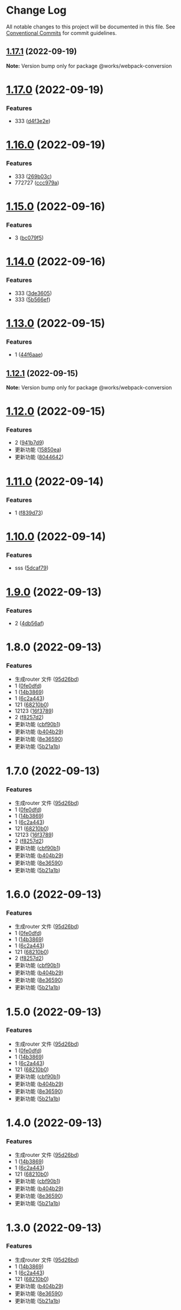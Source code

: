 # Change Log

All notable changes to this project will be documented in this file.
See [Conventional Commits](https://conventionalcommits.org) for commit guidelines.

## [1.17.1](https://8.141.175.228/liushuhao/framework/compare/@works/webpack-conversion@1.17.0...@works/webpack-conversion@1.17.1) (2022-09-19)

**Note:** Version bump only for package @works/webpack-conversion





# [1.17.0](https://8.141.175.228/liushuhao/framework/compare/@works/webpack-conversion@1.16.0...@works/webpack-conversion@1.17.0) (2022-09-19)


### Features

* 333 ([d4f3e2e](https://8.141.175.228/liushuhao/framework/commits/d4f3e2e44ee6f63efd37b6f86860b95a4871d57d))





# [1.16.0](https://8.141.175.228/liushuhao/framework/compare/@works/webpack-conversion@1.15.0...@works/webpack-conversion@1.16.0) (2022-09-19)


### Features

* 333 ([269b03c](https://8.141.175.228/liushuhao/framework/commits/269b03c8e27a93db6d4488166d901f6f61b52f3a))
* 772727 ([ccc979a](https://8.141.175.228/liushuhao/framework/commits/ccc979a80cc81367d853e5616eeebb290fe85445))





# [1.15.0](https://8.141.175.228/liushuhao/framework/compare/@works/webpack-conversion@1.14.0...@works/webpack-conversion@1.15.0) (2022-09-16)


### Features

* 3 ([bc079f5](https://8.141.175.228/liushuhao/framework/commits/bc079f55bdb6c7351e922d955a7e6f0210d7d4d7))





# [1.14.0](https://8.141.175.228/liushuhao/framework/compare/@works/webpack-conversion@1.13.0...@works/webpack-conversion@1.14.0) (2022-09-16)


### Features

* 333 ([3de3605](https://8.141.175.228/liushuhao/framework/commits/3de36054e576ad560e58db3a37afdd1457d7284e))
* 333 ([5b566ef](https://8.141.175.228/liushuhao/framework/commits/5b566ef0ebb4e330b84cee472844e19b4654acd2))





# [1.13.0](https://8.141.175.228/liushuhao/framework/compare/@works/webpack-conversion@1.12.1...@works/webpack-conversion@1.13.0) (2022-09-15)


### Features

* 1 ([44f6aae](https://8.141.175.228/liushuhao/framework/commits/44f6aae734e2d7cf838b8adc1f0fcb8406b19808))





## [1.12.1](https://8.141.175.228/liushuhao/framework/compare/@works/webpack-conversion@1.12.0...@works/webpack-conversion@1.12.1) (2022-09-15)

**Note:** Version bump only for package @works/webpack-conversion





# [1.12.0](https://8.141.175.228/liushuhao/framework/compare/@works/webpack-conversion@1.11.0...@works/webpack-conversion@1.12.0) (2022-09-15)


### Features

* 2 ([941b7d9](https://8.141.175.228/liushuhao/framework/commits/941b7d9fef6a7979033a5e687d7d1ce07614fdba))
* 更新功能 ([15850ea](https://8.141.175.228/liushuhao/framework/commits/15850eadb76a07236fb721253e1d0f87fdca2e77))
* 更新功能 ([8044642](https://8.141.175.228/liushuhao/framework/commits/80446429aa0d4b6afa78fed285e6101a7c8ee603))





# [1.11.0](https://8.141.175.228/liushuhao/framework/compare/@works/webpack-conversion@1.10.0...@works/webpack-conversion@1.11.0) (2022-09-14)


### Features

* 1 ([f839d73](https://8.141.175.228/liushuhao/framework/commits/f839d73a1db01bcde0eb4d3c4d84a214f7786b2a))





# [1.10.0](https://8.141.175.228/liushuhao/framework/compare/@works/webpack-conversion@1.9.0...@works/webpack-conversion@1.10.0) (2022-09-14)


### Features

* sss ([5dcaf79](https://8.141.175.228/liushuhao/framework/commits/5dcaf79ec4ce94bb50b48a2a2f321f04f6ee93d8))





# [1.9.0](https://8.141.175.228/liushuhao/framework/compare/@works/webpack-conversion@1.8.0...@works/webpack-conversion@1.9.0) (2022-09-13)


### Features

* 2 ([4db56af](https://8.141.175.228/liushuhao/framework/commits/4db56af154a7d220971e61ce164442ab5e1ab0e3))





# 1.8.0 (2022-09-13)


### Features

*  生成router 文件 ([95d26bd](https://8.141.175.228/liushuhao/framework/commits/95d26bddcd9b2eb4b020a9d9ec791b048bf55ecf))
* 1 ([0fe0dfd](https://8.141.175.228/liushuhao/framework/commits/0fe0dfdd796413dce5348b86b58cd8200410770a))
* 1 ([14b3869](https://8.141.175.228/liushuhao/framework/commits/14b38699d2f23ec3fcce4b10d2da82635eaa1468))
* 1 ([6c2a443](https://8.141.175.228/liushuhao/framework/commits/6c2a443e0336631851f351aec37525f71e6374d3))
* 121 ([68210b0](https://8.141.175.228/liushuhao/framework/commits/68210b03742ca626bbc4d6ff376cb171105c9900))
* 12123 ([16f3789](https://8.141.175.228/liushuhao/framework/commits/16f3789992b108dcc80f4cafd45cd337c6c2acb7))
* 2 ([f8257d2](https://8.141.175.228/liushuhao/framework/commits/f8257d2aebaa152cef3b2e694dd3d14e6df05f77))
* 更新功能 ([cbf90b1](https://8.141.175.228/liushuhao/framework/commits/cbf90b1925feb86d379ab35f6dd89ad3a9d3cdef))
* 更新功能 ([b404b29](https://8.141.175.228/liushuhao/framework/commits/b404b29ab6162c0576362c4466ccbdf367041359))
* 更新功能 ([8e36590](https://8.141.175.228/liushuhao/framework/commits/8e36590a8f07f44cf2737c21f89ea012ad58a512))
* 更新功能 ([5b21a1b](https://8.141.175.228/liushuhao/framework/commits/5b21a1b5b316a6858be69d84baee881e56229a03))





# 1.7.0 (2022-09-13)


### Features

*  生成router 文件 ([95d26bd](https://8.141.175.228/liushuhao/framework/commits/95d26bddcd9b2eb4b020a9d9ec791b048bf55ecf))
* 1 ([0fe0dfd](https://8.141.175.228/liushuhao/framework/commits/0fe0dfdd796413dce5348b86b58cd8200410770a))
* 1 ([14b3869](https://8.141.175.228/liushuhao/framework/commits/14b38699d2f23ec3fcce4b10d2da82635eaa1468))
* 1 ([6c2a443](https://8.141.175.228/liushuhao/framework/commits/6c2a443e0336631851f351aec37525f71e6374d3))
* 121 ([68210b0](https://8.141.175.228/liushuhao/framework/commits/68210b03742ca626bbc4d6ff376cb171105c9900))
* 12123 ([16f3789](https://8.141.175.228/liushuhao/framework/commits/16f3789992b108dcc80f4cafd45cd337c6c2acb7))
* 2 ([f8257d2](https://8.141.175.228/liushuhao/framework/commits/f8257d2aebaa152cef3b2e694dd3d14e6df05f77))
* 更新功能 ([cbf90b1](https://8.141.175.228/liushuhao/framework/commits/cbf90b1925feb86d379ab35f6dd89ad3a9d3cdef))
* 更新功能 ([b404b29](https://8.141.175.228/liushuhao/framework/commits/b404b29ab6162c0576362c4466ccbdf367041359))
* 更新功能 ([8e36590](https://8.141.175.228/liushuhao/framework/commits/8e36590a8f07f44cf2737c21f89ea012ad58a512))
* 更新功能 ([5b21a1b](https://8.141.175.228/liushuhao/framework/commits/5b21a1b5b316a6858be69d84baee881e56229a03))





# 1.6.0 (2022-09-13)


### Features

*  生成router 文件 ([95d26bd](https://8.141.175.228/liushuhao/framework/commits/95d26bddcd9b2eb4b020a9d9ec791b048bf55ecf))
* 1 ([0fe0dfd](https://8.141.175.228/liushuhao/framework/commits/0fe0dfdd796413dce5348b86b58cd8200410770a))
* 1 ([14b3869](https://8.141.175.228/liushuhao/framework/commits/14b38699d2f23ec3fcce4b10d2da82635eaa1468))
* 1 ([6c2a443](https://8.141.175.228/liushuhao/framework/commits/6c2a443e0336631851f351aec37525f71e6374d3))
* 121 ([68210b0](https://8.141.175.228/liushuhao/framework/commits/68210b03742ca626bbc4d6ff376cb171105c9900))
* 2 ([f8257d2](https://8.141.175.228/liushuhao/framework/commits/f8257d2aebaa152cef3b2e694dd3d14e6df05f77))
* 更新功能 ([cbf90b1](https://8.141.175.228/liushuhao/framework/commits/cbf90b1925feb86d379ab35f6dd89ad3a9d3cdef))
* 更新功能 ([b404b29](https://8.141.175.228/liushuhao/framework/commits/b404b29ab6162c0576362c4466ccbdf367041359))
* 更新功能 ([8e36590](https://8.141.175.228/liushuhao/framework/commits/8e36590a8f07f44cf2737c21f89ea012ad58a512))
* 更新功能 ([5b21a1b](https://8.141.175.228/liushuhao/framework/commits/5b21a1b5b316a6858be69d84baee881e56229a03))





# 1.5.0 (2022-09-13)


### Features

*  生成router 文件 ([95d26bd](https://8.141.175.228/liushuhao/framework/commits/95d26bddcd9b2eb4b020a9d9ec791b048bf55ecf))
* 1 ([0fe0dfd](https://8.141.175.228/liushuhao/framework/commits/0fe0dfdd796413dce5348b86b58cd8200410770a))
* 1 ([14b3869](https://8.141.175.228/liushuhao/framework/commits/14b38699d2f23ec3fcce4b10d2da82635eaa1468))
* 1 ([6c2a443](https://8.141.175.228/liushuhao/framework/commits/6c2a443e0336631851f351aec37525f71e6374d3))
* 121 ([68210b0](https://8.141.175.228/liushuhao/framework/commits/68210b03742ca626bbc4d6ff376cb171105c9900))
* 更新功能 ([cbf90b1](https://8.141.175.228/liushuhao/framework/commits/cbf90b1925feb86d379ab35f6dd89ad3a9d3cdef))
* 更新功能 ([b404b29](https://8.141.175.228/liushuhao/framework/commits/b404b29ab6162c0576362c4466ccbdf367041359))
* 更新功能 ([8e36590](https://8.141.175.228/liushuhao/framework/commits/8e36590a8f07f44cf2737c21f89ea012ad58a512))
* 更新功能 ([5b21a1b](https://8.141.175.228/liushuhao/framework/commits/5b21a1b5b316a6858be69d84baee881e56229a03))





# 1.4.0 (2022-09-13)


### Features

*  生成router 文件 ([95d26bd](https://8.141.175.228/liushuhao/framework/commits/95d26bddcd9b2eb4b020a9d9ec791b048bf55ecf))
* 1 ([14b3869](https://8.141.175.228/liushuhao/framework/commits/14b38699d2f23ec3fcce4b10d2da82635eaa1468))
* 1 ([6c2a443](https://8.141.175.228/liushuhao/framework/commits/6c2a443e0336631851f351aec37525f71e6374d3))
* 121 ([68210b0](https://8.141.175.228/liushuhao/framework/commits/68210b03742ca626bbc4d6ff376cb171105c9900))
* 更新功能 ([cbf90b1](https://8.141.175.228/liushuhao/framework/commits/cbf90b1925feb86d379ab35f6dd89ad3a9d3cdef))
* 更新功能 ([b404b29](https://8.141.175.228/liushuhao/framework/commits/b404b29ab6162c0576362c4466ccbdf367041359))
* 更新功能 ([8e36590](https://8.141.175.228/liushuhao/framework/commits/8e36590a8f07f44cf2737c21f89ea012ad58a512))
* 更新功能 ([5b21a1b](https://8.141.175.228/liushuhao/framework/commits/5b21a1b5b316a6858be69d84baee881e56229a03))





# 1.3.0 (2022-09-13)


### Features

*  生成router 文件 ([95d26bd](https://8.141.175.228/liushuhao/framework/commits/95d26bddcd9b2eb4b020a9d9ec791b048bf55ecf))
* 1 ([14b3869](https://8.141.175.228/liushuhao/framework/commits/14b38699d2f23ec3fcce4b10d2da82635eaa1468))
* 1 ([6c2a443](https://8.141.175.228/liushuhao/framework/commits/6c2a443e0336631851f351aec37525f71e6374d3))
* 121 ([68210b0](https://8.141.175.228/liushuhao/framework/commits/68210b03742ca626bbc4d6ff376cb171105c9900))
* 更新功能 ([b404b29](https://8.141.175.228/liushuhao/framework/commits/b404b29ab6162c0576362c4466ccbdf367041359))
* 更新功能 ([8e36590](https://8.141.175.228/liushuhao/framework/commits/8e36590a8f07f44cf2737c21f89ea012ad58a512))
* 更新功能 ([5b21a1b](https://8.141.175.228/liushuhao/framework/commits/5b21a1b5b316a6858be69d84baee881e56229a03))
